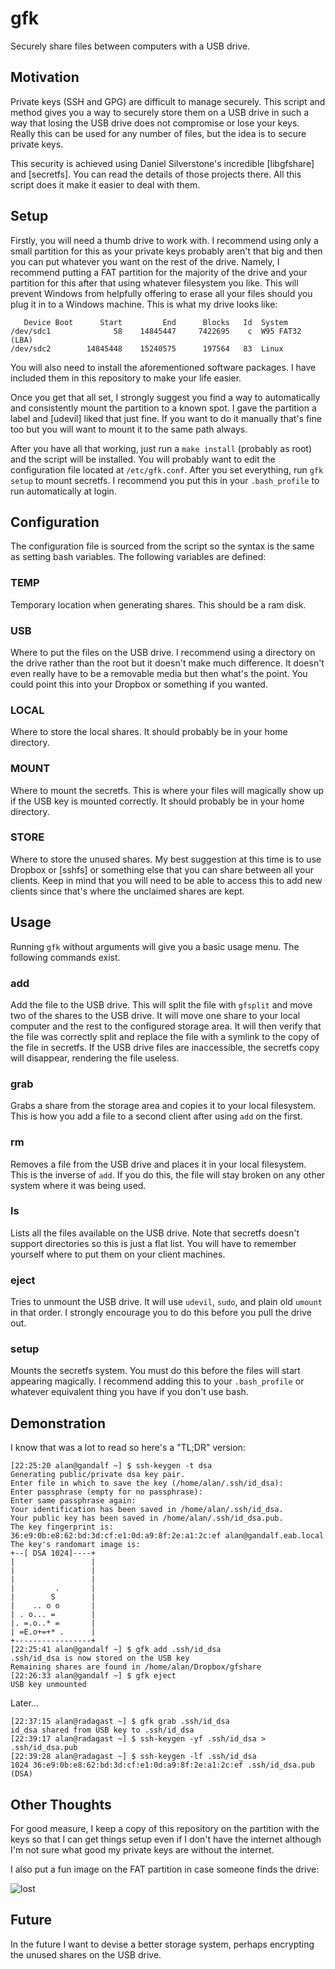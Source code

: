# gfk

Securely share files between computers with a USB drive.

## Motivation

Private keys (SSH and GPG) are difficult to manage securely.  This script and
method gives you a way to securely store them on a USB drive in such a way that
losing the USB drive does not compromise or lose your keys.  Really this can be
used for any number of files, but the idea is to secure private keys.

This security is achieved using Daniel Silverstone's incredible [libgfshare] and
[secretfs].  You can read the details of those projects there.  All this script
does it make it easier to deal with them.

## Setup

Firstly, you will need a thumb drive to work with.  I recommend using only a
small partition for this as your private keys probably aren't that big and then
you can put whatever you want on the rest of the drive.  Namely, I recommend
putting a FAT partition for the majority of the drive and your partition for
this after that using whatever filesystem you like.  This will prevent Windows
from helpfully offering to erase all your files should you plug it in to a
Windows machine.  This is what my drive looks like:

       Device Boot      Start         End      Blocks   Id  System
    /dev/sdc1              58    14845447     7422695    c  W95 FAT32 (LBA)
    /dev/sdc2        14845448    15240575      197564   83  Linux

You will also need to install the aforementioned software packages.  I have
included them in this repository to make your life easier.

Once you get that all set, I strongly suggest you find a way to automatically
and consistently mount the partition to a known spot.  I gave the partition a
label and [udevil] liked that just fine.  If you want to do it manually that's
fine too but you will want to mount it to the same path always.

After you have all that working, just run a `make install` (probably as root)
and the script will be installed.  You will probably want to edit the
configuration file located at `/etc/gfk.conf`.  After you set everything, run
`gfk setup` to mount secretfs.  I recommend you put this in your `.bash_profile`
to run automatically at login.

## Configuration

The configuration file is sourced from the script so the syntax is the same as
setting bash variables.  The following variables are defined:

### TEMP

Temporary location when generating shares.  This should be a ram disk.

### USB

Where to put the files on the USB drive.  I recommend using a directory on the
drive rather than the root but it doesn't make much difference.  It doesn't even
really have to be a removable media but then what's the point.  You could point
this into your Dropbox or something if you wanted.

### LOCAL

Where to store the local shares.  It should probably be in your home directory.

### MOUNT

Where to mount the secretfs.  This is where your files will magically show up if
the USB key is mounted correctly.  It should probably be in your home directory.

### STORE

Where to store the unused shares.  My best suggestion at this time is to use
Dropbox or [sshfs] or something else that you can share between all your
clients.  Keep in mind that you will need to be able to access this to add new
clients since that's where the unclaimed shares are kept.

## Usage

Running `gfk` without arguments will give you a basic usage menu.  The following
commands exist.

### add <file>

Add the file to the USB drive.  This will split the file with `gfsplit` and move
two of the shares to the USB drive.  It will move one share to your local
computer and the rest to the configured storage area.  It will then verify that
the file was correctly split and replace the file with a symlink to the copy of
the file in secretfs.  If the USB drive files are inaccessible, the secretfs
copy will disappear, rendering the file useless.

### grab <file>

Grabs a share from the storage area and copies it to your local filesystem.
This is how you add a file to a second client after using `add` on the first.

### rm <file>

Removes a file from the USB drive and places it in your local filesystem.  This
is the inverse of `add`.  If you do this, the file will stay broken on any other
system where it was being used.

### ls

Lists all the files available on the USB drive.  Note that secretfs doesn't
support directories so this is just a flat list.  You will have to remember
yourself where to put them on your client machines.

### eject

Tries to unmount the USB drive.  It will use `udevil`, `sudo`, and plain old
`umount` in that order.  I strongly encourage you to do this before you pull the
drive out.

### setup

Mounts the secretfs system.  You must do this before the files will start
appearing magically.  I recommend adding this to your `.bash_profile` or
whatever equivalent thing you have if you don't use bash.

## Demonstration

I know that was a lot to read so here's a "TL;DR" version:

    [22:25:20 alan@gandalf ~] $ ssh-keygen -t dsa
    Generating public/private dsa key pair.
    Enter file in which to save the key (/home/alan/.ssh/id_dsa):
    Enter passphrase (empty for no passphrase):
    Enter same passphrase again:
    Your identification has been saved in /home/alan/.ssh/id_dsa.
    Your public key has been saved in /home/alan/.ssh/id_dsa.pub.
    The key fingerprint is:
    36:e9:0b:e8:62:bd:3d:cf:e1:0d:a9:8f:2e:a1:2c:ef alan@gandalf.eab.local
    The key's randomart image is:
    +--[ DSA 1024]----+
    |                 |
    |                 |
    |                 |
    |         .       |
    |        S        |
    |    .. o o       |
    | . o... =        |
    |. =.o..* =       |
    | =E.o+=+* .      |
    +-----------------+
    [22:25:41 alan@gandalf ~] $ gfk add .ssh/id_dsa
    .ssh/id_dsa is now stored on the USB key
    Remaining shares are found in /home/alan/Dropbox/gfshare
    [22:26:33 alan@gandalf ~] $ gfk eject
    USB key unmounted

Later…

    [22:37:15 alan@radagast ~] $ gfk grab .ssh/id_dsa
    id_dsa shared from USB key to .ssh/id_dsa
    [22:39:17 alan@radagast ~] $ ssh-keygen -yf .ssh/id_dsa > .ssh/id_dsa.pub
    [22:39:28 alan@radagast ~] $ ssh-keygen -lf .ssh/id_dsa
    1024 36:e9:0b:e8:62:bd:3d:cf:e1:0d:a9:8f:2e:a1:2c:ef .ssh/id_dsa.pub (DSA)

## Other Thoughts

For good measure, I keep a copy of this repository on the partition with the keys
so that I can get things setup even if I don't have the internet although I'm
not sure what good my private keys are without the internet.

I also put a fun image on the FAT partition in case someone finds the drive:

![lost](https://raw.github.com/bentglasstube/gfk/master/lost.png)

## Future

In the future I want to devise a better storage system, perhaps encrypting the
unused shares on the USB drive.
